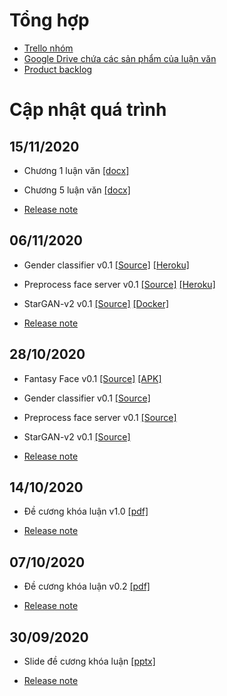 # Tổng hợp

- [Trello nhóm](https://trello.com/invite/b/0JMn3G5J/fe981e03cf3fc4aa5820c27de44dbfda/lu%E1%BA%ADn-v%C4%83n-ch%E1%BB%A5p-%E1%BA%A3nh-gi%E1%BA%A3i-tr%C3%AD)
- [Google Drive chứa các sản phẩm của luận văn](https://drive.google.com/drive/folders/1w9QIWaxLMInLclIj0cKc5DtLDarkOuU7?usp=sharing)
- [Product backlog](https://docs.google.com/spreadsheets/d/1wIwVro84o920R1PBGhHlas9PnSDgiBzK2wBQR484OaM/edit?usp=sharing)

# Cập nhật quá trình

## 15/11/2020

- Chương 1 luận văn [[docx]](assets/2020-11-15/Chuong_1.docx)

- Chương 5 luận văn [[docx]](assets/2020-11-15/Chuong_5.docx)

- [Release note](assets/2020-11-15/release_note.txt)

## 06/11/2020

- Gender classifier v0.1 [[Source]](https://github.com/FantasyFace/gender-classification-server/archive/v0.1.zip) [[Heroku]](https://hcmus-gender-classifier.herokuapp.com/)

- Preprocess face server v0.1 [[Source]](https://github.com/FantasyFace/preprocess-face-server/archive/v0.1.zip) [[Heroku]](https://facealign.herokuapp.com/)

- StarGAN-v2 v0.1 [[Source]](https://github.com/FantasyFace/stargan-v2/archive/v0.1.zip) [[Docker]](https://hub.docker.com/r/ocula/trutergypt/tags)

- [Release note](assets/2020-11-06/release_note.txt)

## 28/10/2020

- Fantasy Face v0.1 [[Source]](https://github.com/FantasyFace/fantasyface-android/archive/v0.1.zip) [[APK]](https://github.com/FantasyFace/fantasyface-android/releases/download/v0.1/fantasy-face.apk)

- Gender classifier v0.1 [[Source]](https://github.com/FantasyFace/gender-classification-server/archive/v0.1.zip)

- Preprocess face server v0.1 [[Source]](https://github.com/FantasyFace/preprocess-face-server/archive/v0.1.zip)

- StarGAN-v2 v0.1 [[Source]](https://github.com/FantasyFace/stargan-v2/archive/v0.1.zip)

- [Release note](assets/2020-10-28/release_note.txt)

## 14/10/2020

- Đề cương khóa luận v1.0 [[pdf]](assets/2020-10-14/De_Cuong_Chup_Anh_Giai_Tri.pdf)

- [Release note](assets/2020-10-14/release_note.txt) 

## 07/10/2020

- Đề cương khóa luận v0.2 [[pdf]](assets/2020-10-07/De_Cuong_Luan_Van.pdf)

- [Release note](assets/2020-10-07/release_note.txt)

## 30/09/2020

- Slide đề cương khóa luận [[pptx]](assets/2020-09-30/De_Cuong_Khoa_Luan.pptx)

- [Release note](assets/2020-09-30/release_note.txt)
